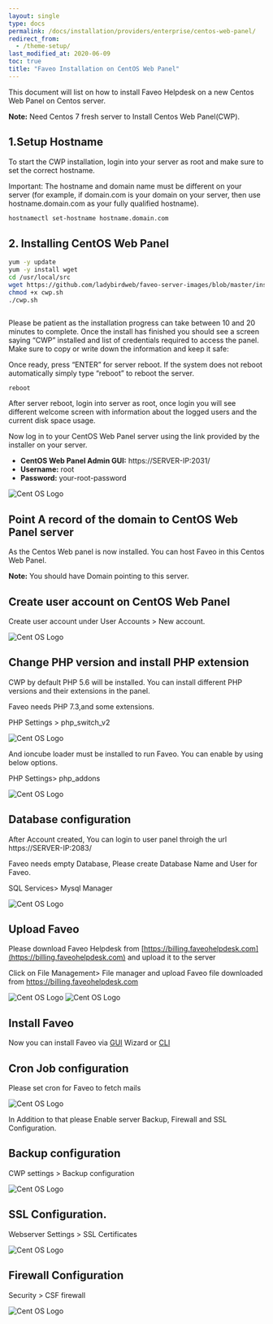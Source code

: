 ```yaml
---
layout: single
type: docs
permalink: /docs/installation/providers/enterprise/centos-web-panel/
redirect_from:
  - /theme-setup/
last_modified_at: 2020-06-09
toc: true
title: "Faveo Installation on CentOS Web Panel"
---
```


This document will list on how to install Faveo Helpdesk on a new Centos Web Panel on Centos server.

**Note:** Need Centos 7 fresh server to Install Centos Web Panel(CWP).  

## 1.Setup Hostname

To start the CWP installation, login into your server as root and make sure to set the correct hostname.

Important: The hostname and domain name must be different on your server (for example, if domain.com is your domain on your server, then use hostname.domain.com as your fully qualified hostname).

```sh
hostnamectl set-hostname hostname.domain.com
```

## 2. Installing CentOS Web Panel

```sh
yum -y update
yum -y install wget
cd /usr/local/src
wget https://github.com/ladybirdweb/faveo-server-images/blob/master/installation-scripts/helpdesk/cwp.sh
chmod +x cwp.sh
./cwp.sh
```
<img alt="" src="https://support.faveohelpdesk.com/ckeditor_attachements/2020/06/1591247846cwp.png"  />

Please be patient as the installation progress can take between 10 and 20 minutes to complete. Once the install has finished you should see a screen saying “CWP” installed and list of credentials required to access the panel. Make sure to copy or write down the information and keep it safe:

Once ready, press “ENTER” for server reboot. If the system does not reboot automatically simply type “reboot” to reboot the server.
 
```sh
reboot
```
 
After server reboot, login into server as root, once login you will see different welcome screen with information about the logged users and the current disk space usage.

Now log in to your CentOS Web Panel server using the link provided by the installer on your server.

- **CentOS Web Panel Admin GUI:** https://SERVER-IP:2031/
- **Username:** root
- **Password:** your-root-password

<img alt="Cent OS Logo" src="https://support.faveohelpdesk.com/ckeditor_attachements/2020/06/1591248703Screenshot%20from%202020-06-04%2011-01-07.png"  />

<img alt="" src="https://support.faveohelpdesk.com/ckeditor_attachements/2020/06/1591248805cwp2.png"  />

## Point A record of the domain to CentOS Web Panel server
As the Centos Web panel is now installed. You can host Faveo in this Centos Web Panel.

**Note:** You should have Domain pointing to this server.

## Create user account  on CentOS Web Panel
Create user account under User Accounts > New account.

<img alt="Cent OS Logo" src="https://support.faveohelpdesk.com/ckeditor_attachements/2020/06/1591272040cwp4.png"  />

## Change PHP version and install PHP extension

CWP by default PHP 5.6 will be installed. You can install different PHP versions and their extensions in the panel.

Faveo needs PHP 7.3,and some extensions.

PHP Settings > php_switch_v2
    
<img alt="Cent OS Logo" src="https://support.faveohelpdesk.com/ckeditor_attachements/2020/06/1591357225Screenshot%20from%202020-06-05%2017-09-43.png"  />
    
And ioncube loader must be installed to run Faveo.  You can enable by using below options.

PHP Settings> php_addons

<img alt="Cent OS Logo" src="https://support.faveohelpdesk.com/ckeditor_attachements/2020/06/1591357359Screenshot%20from%202020-06-05%2017-12-23.png"  />

## Database configuration    
After Account created, You can login to user panel throigh the url https://SERVER-IP:2083/

Faveo needs empty Database, Please create Database Name and User for Faveo.

SQL Services> Mysql Manager

<img alt="Cent OS Logo" src="https://support.faveohelpdesk.com/ckeditor_attachements/2020/06/1591272884cwp6.png"  />


<a id="1-upload-faveo" name="1-upload-faveo"></a>
## Upload Faveo
Please download Faveo Helpdesk from [https://billing.faveohelpdesk.com](https://billing.faveohelpdesk.com) and upload it to the server

Click on File Management> File manager and upload Faveo file downloaded from https://billing.faveohelpdesk.com 

<img alt="Cent OS Logo" src="https://support.faveohelpdesk.com/ckeditor_attachements/2020/06/1591278035Screenshot%20from%202020-06-04%2019-10-18.png"  />

<img alt="Cent OS Logo" src="https://support.faveohelpdesk.com/ckeditor_attachements/2020/06/1591278060Screenshot%20from%202020-06-04%2019-10-48.png"  />

<a id="3-gui-faveo-installer" name="3-gui-faveo-installer"></a>
## Install Faveo

Now you can install Faveo via [GUI](/docs/installation/installer/gui) Wizard or [CLI](/docs/installation/installer/cli)

## Cron Job configuration

Please set cron for Faveo to fetch mails

<img alt="Cent OS Logo" src="https://support.faveohelpdesk.com/ckeditor_attachements/2020/06/1591279511Screenshot%20from%202020-06-04%2019-34-55.png"  />

In Addition to that please Enable server Backup, Firewall and SSL Configuration.

## Backup configuration 

CWP settings > Backup configuration

<img alt="Cent OS Logo" src="https://support.faveohelpdesk.com/ckeditor_attachements/2020/06/1591279511Screenshot%20from%202020-06-04%2019-34-55.png"  />
    
## SSL Configuration.

Webserver Settings > SSL Certificates

<img alt="Cent OS Logo" src="https://support.faveohelpdesk.com/ckeditor_attachements/2020/06/1591336632Screenshot%20from%202020-06-05%2011-23-56.png"  />
    
## Firewall Configuration

Security > CSF firewall
    
<img alt="Cent OS Logo" src="https://support.faveohelpdesk.com/ckeditor_attachements/2020/06/1591323259Screenshot%20from%202020-06-04%2019-36-20.png"  />